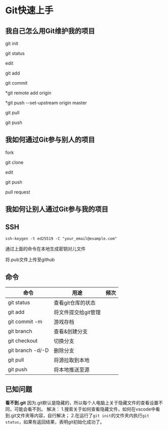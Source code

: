 # Git快速上手
## 我自己怎么用Git维护我的项目

git init

git status

edit

git add

git commit

*git remote add origin

*git push --set-upstream origin master

git pull

git push

## 我如何通过Git参与别人的项目

fork

git clone

edit

git push

pull request

## 我如何让别人通过Git参与我的项目

## SSH

```shell
ssh-keygen -t ed25519 -C "your_email@example.com"
```

通过上面的命令在本地生成密钥对儿文件

将.pub文件上传至github

## 命令

| 命令             | 用途                | 频次 |
| ---------------- | ------------------- | ---- |
| git status       | 查看git仓库的状态   |      |
| git add          | 将文件提交给git管理 |      |
| git commit -m    | 游戏存档            |      |
| git branch       | 查看&创建分支       |      |
| git checkout     | 切换分支            |      |
| git branch -d/-D | 删除分支            |      |
| git pull         | 将源拉取到本地      |      |
| git push         | 将本地推送至源      |      |

## 已知问题
**看不到.git**
因为.git默认是隐藏的，所以每个人电脑上关于隐藏文件的查看设置不同，可能会看不到。
解决：
1.搜索关于如何查看隐藏文件，如何在vscode中看到.git文件夹等内容，自行解决；
2.在运行了`git init`的文件夹内执行`git status`，如果有返回结果，表明git初始化成功了。